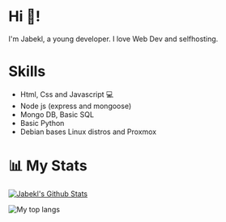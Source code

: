 # Hi 👋!

I'm Jabekl, a young developer. I love Web Dev and selfhosting.

# Skills 

- Html, Css and Javascript 💻
- Node js (express and mongoose) 
- Mongo DB, Basic SQL
- Basic Python
- Debian bases Linux distros and Proxmox

#  📊 My Stats
[![Jabekl's Github Stats](https://github-readme-stats.vercel.app/api?username=Gapur&show_icons=true&hide_border=true&&count_private=true&include_all_commits=true)](https://github.com/jabekl)

![My top langs](https://github-readme-stats.vercel.app/api/top-langs/?username=jabekl)
